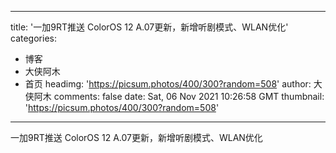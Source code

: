
---
title: '一加9RT推送 ColorOS 12 A.07更新，新增听剧模式、WLAN优化'
categories: 
 - 博客
 - 大侠阿木
 - 首页
headimg: 'https://picsum.photos/400/300?random=508'
author: 大侠阿木
comments: false
date: Sat, 06 Nov 2021 10:26:58 GMT
thumbnail: 'https://picsum.photos/400/300?random=508'
---

<div>   
一加9RT推送 ColorOS 12 A.07更新，新增听剧模式、WLAN优化  
</div>
            